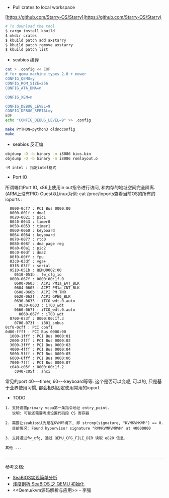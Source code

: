 - Pull crates to local workspace

[https://github.com/Starry-OS/Starry](https://github.com/Starry-OS/Starry)

```bash
# To download the tool
$ cargo install kbuild
$ mkdir crates
$ kbuild patch add axstarry
$ kbuild patch remove axstarry
$ kbuild patch list
```

- seabios 编译
```bash
cat > .config << EOF
# for qemu machine types 2.0 + newer
CONFIG_QEMU=y
CONFIG_ROM_SIZE=256
CONFIG_ATA_DMA=n

CONFIG_XEN=n

CONFIG_DEBUG_LEVEL=9
CONFIG_DEBUG_SERIAL=y
EOF
echo "CONFIG_DEBUG_LEVEL=9" >> .config

make PYTHON=python3 oldnoconfig
make

```

- seabios 反汇编
```bash
objdump -D -b binary -m i8086 bios.bin
objdump -D -b binary -m i8086 romlayout.o

-M intel : 指定intel格式

```

- Port IO

所谓端口Port IO, x86上使用in out指令进行访问, 和内存的地址空间完全隔离.(ARM上没有PIO)
Guest以Linux为例: cat /proc/ioports查看当前OS的所有的ioports :

```
  0000-0cf7 : PCI Bus 0000:00
  0000-001f : dma1
  0020-0021 : pic1
  0040-0043 : timer0
  0050-0053 : timer1
  0060-0060 : keyboard
  0064-0064 : keyboard
  0070-0077 : rtc0
  0080-008f : dma page reg
  00a0-00a1 : pic2
  00c0-00df : dma2
  00f0-00ff : fpu
  03c0-03df : vga+
  03f8-03ff : serial
  0510-051b : QEMU0002:00
    0510-051b : fw_cfg_io
  0600-067f : 0000:00:1f.0
    0600-0603 : ACPI PM1a_EVT_BLK
    0604-0605 : ACPI PM1a_CNT_BLK
    0608-060b : ACPI PM_TMR
    0620-062f : ACPI GPE0_BLK
    0630-0633 : iTCO_wdt.0.auto
      0630-0633 : iTCO_wdt
    0660-067f : iTCO_wdt.0.auto
      0660-067f : iTCO_wdt
  0700-073f : 0000:00:1f.3
    0700-073f : i801_smbus
0cf8-0cff : PCI conf1
0d00-ffff : PCI Bus 0000:00
  1000-1fff : PCI Bus 0000:01
  2000-2fff : PCI Bus 0000:02
  3000-3fff : PCI Bus 0000:03
  4000-4fff : PCI Bus 0000:04
  5000-5fff : PCI Bus 0000:05
  6000-6fff : PCI Bus 0000:06
  7000-7fff : PCI Bus 0000:07
  c040-c05f : 0000:00:1f.2
    c040-c05f : ahci
```

常见的port 40---timer, 60---keyboard等等. 这个是否可以变呢, 可以的, 只是基于业界使用习惯, 都会相对固定使用常用的ioport.



- TODO
```
1. 支持设置primary vcpu第一条指令地址 entry_point.
   说明: 可能还需要考虑设置代码段 CS 寄存器

2. 需要让seabios认为是在KVM环境下, 即 strcmp(signature, "KVMKVMKVM") == 0.
   目前情况: Found hypervisor signature "RVMRVMRVMRVM" at 40000000

3. 支持通过fw_cfg, 通过 QEMU_CFG_FILE_DIR 读取 e820 信息.

其他 ...


```

---

参考文档:
- [SeaBIOS实现简单分析](https://www.cnblogs.com/gnuemacs/p/14287120.html)
- [浅度剖析 SeaBIOS 之 QEMU 初始化](https://zhuanlan.zhihu.com/p/678576761])
- <<Qemu/kvm源码解析与应用>> - 李强

